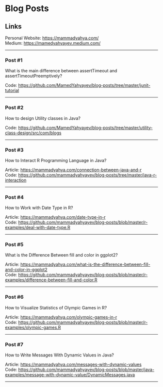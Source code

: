 # Blog Posts
## Links
Personal Website: https://mammadyahya.com/ <br/>
Medium: https://mamedyahyayev.medium.com/

<hr>

### Post #1
What is the main difference between assertTimeout and assertTimeoutPreemptively?

Code: https://github.com/MamedYahyayev/blog-posts/tree/master/junit-tutorial

<hr>

### Post #2
How to design Utility classes in Java?

Code: https://github.com/MamedYahyayev/blog-posts/tree/master/utility-class-design/src/com/blogs

<hr>

### Post #3
How to Interact R Programming Language in Java?

Article: https://mammadyahya.com/connection-between-java-and-r </br>
Code: https://github.com/mammadyahyayev/blog-posts/tree/master/java-r-interaction

<hr>

### Post #4
How to Work with Date Type in R?

Article: https://mammadyahya.com/date-type-in-r </br>
Code: https://github.com/mammadyahyayev/blog-posts/blob/master/r-examples/deal-with-date-type.R

<hr>

### Post #5
What is the Difference Between fill and color in ggplot2?

Article: https://mammadyahya.com/what-is-the-difference-between-fill-and-color-in-ggplot2 </br>
Code: https://github.com/mammadyahyayev/blog-posts/blob/master/r-examples/difference-between-fill-and-color.R

<hr>

### Post #6
How to Visualize Statistics of Olympic Games in R?

Article: https://mammadyahya.com/olympic-games-in-r </br>
Code: https://github.com/mammadyahyayev/blog-posts/blob/master/r-examples/olympic-games.R

<hr>

### Post #7
How to Write Messages With Dynamic Values in Java?

Article: https://mammadyahya.com/messages-with-dynamic-values </br>
Code: https://github.com/mammadyahyayev/blog-posts/blob/master/java-examples/message-with-dynamic-value/DynamicMessages.java

<hr>


